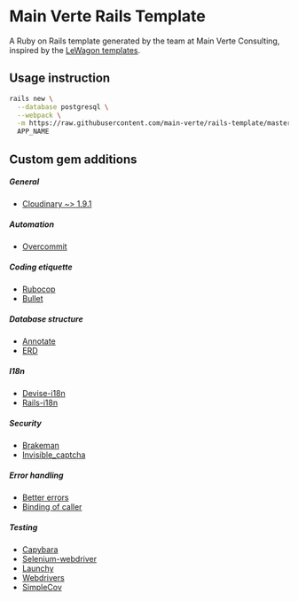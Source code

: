 # Main Verte Rails Template

A Ruby on Rails template generated by the team at Main Verte Consulting, inspired by the [LeWagon templates](https://github.com/lewagon/rails-templates).

## Usage instruction


```bash
rails new \
  --database postgresql \
  --webpack \
  -m https://raw.githubusercontent.com/main-verte/rails-template/master/template.rb \
  APP_NAME
```


## Custom gem additions
##### General
* [Cloudinary ~> 1.9.1](https://github.com/cloudinary/cloudinary_gem)
##### Automation
* [Overcommit](https://github.com/sds/overcommit)
##### Coding etiquette
* [Rubocop](https://github.com/rubocop-hq/rubocop)
* [Bullet](https://github.com/flyerhzm/bullet)
##### Database structure
* [Annotate](https://github.com/ctran/annotate_models)
* [ERD](https://github.com/voormedia/rails-erd)
##### I18n
* [Devise-i18n](https://github.com/tigrish/devise-i18n)
* [Rails-i18n](https://github.com/svenfuchs/rails-i18n)
##### Security
* [Brakeman](https://github.com/presidentbeef/brakeman)
* [Invisible_captcha](https://github.com/markets/invisible_captcha)
##### Error handling
* [Better errors](https://github.com/BetterErrors/better_errors)
* [Binding of caller](https://github.com/banister/binding_of_caller)
##### Testing
* [Capybara](https://github.com/teamcapybara/capybara)
* [Selenium-webdriver](https://github.com/SeleniumHQ/selenium/tree/master/rb)
* [Launchy](https://github.com/copiousfreetime/launchy)
* [Webdrivers](https://github.com/titusfortner/webdrivers)
* [SimpleCov](https://github.com/colszowka/simplecov)
